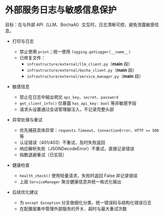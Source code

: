 # 外部服务日志与敏感信息保护

目标：在与外部 API（LLM、BochaAI）交互时，日志清晰可控，避免泄露敏感信息。

- 打印与日志
  - 禁止使用 `print`；统一使用 `logging.getLogger(__name__)`
  - 已修复文件：
    - `infrastructure/external/llm_client.py`（__main__ 段）
    - `infrastructure/external/bocha_client.py`（__main__ 段）
    - `infrastructure/external/service_manager.py`（__main__ 段）

- 敏感信息
  - 禁止在日志中输出明文 `api_key`、`secret`、`password`
  - `get_client_info()` 仅暴露 `has_api_key: bool` 等非敏感字段
  - 请求头设置通过会话管理器注入，不记录完整头部

- 异常处理与重试
  - 优先捕获具体异常：`requests.Timeout`、`ConnectionError`、`HTTP >= 500` 等
  - 认证错误（401/403）不重试，及时失败返回
  - 响应解析失败（JSONDecodeError）不重试，直接记录错误
  - 指数退避重试（已实现）

- 健康检查
  - `health_check()` 使用轻量请求，失败时返回 False 并记录错误
  - 上层 `ServiceManager` 聚合健康信息并统一格式化输出

- 后续优化建议
  - 为 `except Exception` 分支做细化分类，统一错误码与结构化错误日志
  - 在配置层集中管理外部服务的开关、超时与最大重试次数